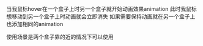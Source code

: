 当我鼠标hover在一个盒子上时另一个盒子就开始动画效果animation  此时我鼠标想移动到另一个盒子上时动画就会立即消失 如果需要保持动画就在另一个盒子上也添加相同的animation

使用场景是两个盒子靠的近的情况下可以使用
